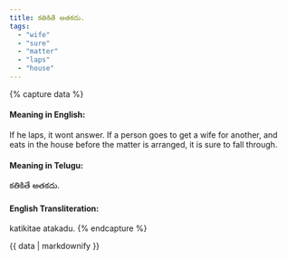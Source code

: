 ```yaml
---
title: కతికితే అతకదు.
tags:
  - "wife"
  - "sure"
  - "matter"
  - "laps"
  - "house"
---
```


{% capture data %}
#### Meaning in English:
If he laps, it wont answer.
If a person goes to get a wife for another, and eats in the house before the matter is arranged, it is sure to fall through.

#### Meaning in Telugu:
కతికితే అతకదు.

#### English Transliteration:
katikitae atakadu.
{% endcapture %}

{{ data | markdownify }}

